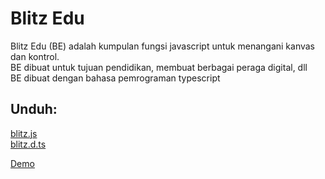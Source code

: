 # Blitz Edu

Blitz Edu (BE) adalah kumpulan fungsi javascript untuk menangani kanvas dan kontrol.<br />
BE dibuat untuk tujuan pendidikan, membuat berbagai peraga digital, dll<br />
BE dibuat dengan bahasa pemrograman typescript

## Unduh:
<a href="https://forkhub.github.io/js/blitz.js">blitz.js</a><br />
<a href="https://forkhub.github.io/js/blitz.d.ts">blitz.d.ts</a><br />

[Demo](https://github.com/forkHub/be/tree/main/demo)
